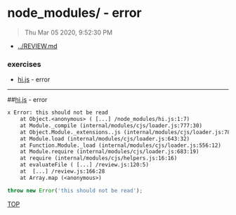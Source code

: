 # node_modules/ - error

> Thu Mar 05 2020, 9:52:30 PM

* [../REVIEW.md](../REVIEW.md)

### exercises

* [hi.js](#hijs---error) - error

---

##[hi.js](./hi.js) - error

```txt
x Error: this should not be read
    at Object.<anonymous> ( [...] /node_modules/hi.js:1:7)
    at Module._compile (internal/modules/cjs/loader.js:777:30)
    at Object.Module._extensions..js (internal/modules/cjs/loader.js:788:10)
    at Module.load (internal/modules/cjs/loader.js:643:32)
    at Function.Module._load (internal/modules/cjs/loader.js:556:12)
    at Module.require (internal/modules/cjs/loader.js:683:19)
    at require (internal/modules/cjs/helpers.js:16:16)
    at evaluateFile ( [...] /review.js:120:5)
    at  [...] /review.js:166:28
    at Array.map (<anonymous>)
```

```js
throw new Error('this should not be read');

```

[TOP](#readme)

